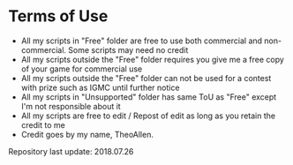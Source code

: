 Terms of Use
=====

* All my scripts in "Free" folder are free to use both commercial and non-commercial. Some scripts may need no credit
* All my scripts outside the "Free" folder requires you give me a free copy of your game for commercial use
* All my scripts outside the "Free" folder can not be used for a contest with prize such as IGMC until further notice
* All my scripts in "Unsupported" folder has same ToU as "Free" except I'm not responsible about it
* All my scripts are free to edit / Repost of edit as long as you retain the credit to me
* Credit goes by my name, TheoAllen.

Repository last update: 2018.07.26
